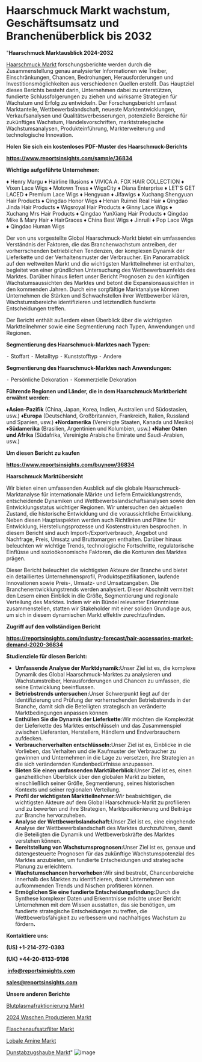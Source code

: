 # Haarschmuck Markt wachstum, Geschäftsumsatz und Branchenüberblick bis 2032

"<strong><b>Haarschmuck Marktausblick 2024-2032</b></strong>

<a href=https://www.reportsinsights.com/sample/36834>Haarschmuck Markt</a> forschungsberichte werden durch die Zusammenstellung genau analysierter Informationen wie Treiber, Einschränkungen, Chancen, Bedrohungen, Herausforderungen und Investitionsmöglichkeiten aus verschiedenen Quellen erstellt. Das Hauptziel dieses Berichts besteht darin, Unternehmen dabei zu unterstützen, fundierte Schlussfolgerungen zu ziehen und wirksame Strategien für Wachstum und Erfolg zu entwickeln. Der Forschungsbericht umfasst Marktanteile, Wettbewerbslandschaft, neueste Marktentwicklungen, Verkaufsanalysen und Qualitätsverbesserungen, potenzielle Bereiche für zukünftiges Wachstum, Handelsvorschriften, marktstrategische Wachstumsanalysen, Produkteinführung, Markterweiterung und technologische Innovation.

<strong><b>Holen Sie sich ein kostenloses PDF-Muster des Haarschmuck-Berichts</b></strong>

<a href=https://www.reportsinsights.com/sample/36834><strong><u>https://www.reportsinsights.com/sample/36834</u></strong></a>

<strong>Wichtige aufgeführte Unternehmen:</strong>

♦ Henry Margu
♦ Hairline Illusions
♦ VIVICA A. FOX HAIR COLLECTION
♦ Vixen Lace Wigs
♦ Motown Tress
♦ WigsCity
♦ Diana Enterprise
♦ LET'S GET LACED
♦ Premium Lace Wigs
♦ Hengyuan
♦ Jifawigs
♦ Xuchang Shengyuan Hair Products
♦ Qingdao Honor Wigs
♦ Henan Ruimei Real Hair
♦ Qingdao Jinda Hair Products
♦ Wigsroyal Hair Products
♦ Ginny Lace Wigs
♦ Xuchang Mrs Hair Products
♦ Qingdao YunXiang Hair Products
♦ Qingdao Mike & Mary Hair
♦ HairGraces
♦ China Best Wigs
♦ Jinruili
♦ Pop Lace Wigs
♦ Qingdao Human Wigs

Der von uns vorgestellte Global Haarschmuck-Markt bietet ein umfassendes Verständnis der Faktoren, die das Branchenwachstum antreiben, der vorherrschenden betrieblichen Tendenzen, der komplexen Dynamik der Lieferkette und der Verhaltensmuster der Verbraucher. Ein Panoramablick auf den weltweiten Markt und die wichtigsten Marktteilnehmer ist enthalten, begleitet von einer gründlichen Untersuchung des Wettbewerbsumfelds des Marktes. Darüber hinaus liefert unser Bericht Prognosen zu den künftigen Wachstumsaussichten des Marktes und betont die Expansionsaussichten in den kommenden Jahren. Durch eine sorgfältige Marktanalyse können Unternehmen die Stärken und Schwachstellen ihrer Wettbewerber klären, Wachstumsbereiche identifizieren und letztendlich fundierte Entscheidungen treffen.

Der Bericht enthält außerdem einen Überblick über die wichtigsten Marktteilnehmer sowie eine Segmentierung nach Typen, Anwendungen und Regionen.

<strong>Segmentierung des Haarschmuck-Marktes nach Typen:</strong>

⁃ Stoffart
⁃ Metalltyp
⁃ Kunststofftyp
⁃ Andere

<strong>Segmentierung des Haarschmuck-Marktes nach Anwendungen:</strong>

⁃ Persönliche Dekoration
⁃ Kommerzielle Dekoration

<strong><b>Führende Regionen und Länder, die in dem Haarschmuck Marktbericht erwähnt werden:</b></strong>

<strong><b>♦Asien-Pazifik</b></strong> (China, Japan, Korea, Indien, Australien und Südostasien, usw.)
<strong><b>♦Europa</b></strong> (Deutschland, Großbritannien, Frankreich, Italien, Russland und Spanien, usw.)
♦<strong><b>Nordamerika</b></strong> (Vereinigte Staaten, Kanada und Mexiko)
<strong><b>♦Südamerika</b></strong> (Brasilien, Argentinien und Kolumbien, usw.)
<strong><b>♦Naher Osten und Afrika</b></strong> (Südafrika, Vereinigte Arabische Emirate und Saudi-Arabien, usw.)

<strong>Um diesen Bericht zu kaufen</strong>

<a href=https://www.reportsinsights.com/buynow/36834><strong><u>https://www.reportsinsights.com/buynow/36834</u></strong></a>

<strong>Haarschmuck Marktübersicht</strong>

Wir bieten einen umfassenden Ausblick auf die globale Haarschmuck-Marktanalyse für internationale Märkte und liefern Entwicklungstrends, entscheidende Dynamiken und Wettbewerbslandschaftsanalysen sowie den Entwicklungsstatus wichtiger Regionen. Wir untersuchen den aktuellen Zustand, die historische Entwicklung und die voraussichtliche Entwicklung. Neben diesen Hauptaspekten werden auch Richtlinien und Pläne für Entwicklung, Herstellungsprozesse und Kostenstrukturen besprochen. In diesem Bericht sind auch Import-/Exportverbrauch, Angebot und Nachfrage, Preis, Umsatz und Bruttomargen enthalten. Darüber hinaus beleuchten wir wichtige Trends, technologische Fortschritte, regulatorische Einflüsse und sozioökonomische Faktoren, die die Konturen des Marktes prägen.

Dieser Bericht beleuchtet die wichtigsten Akteure der Branche und bietet ein detailliertes Unternehmensprofil, Produktspezifikationen, laufende Innovationen sowie Preis-, Umsatz- und Umsatzangaben. Die Branchenentwicklungstrends werden analysiert. Dieser Abschnitt vermittelt den Lesern einen Einblick in die Größe, Segmentierung und regionale Verteilung des Marktes. Indem wir ein Bündel relevanter Erkenntnisse zusammenstellen, statten wir Stakeholder mit einer soliden Grundlage aus, um sich in diesem dynamischen Markt effektiv zurechtzufinden.

<strong>Zugriff auf den vollständigen Bericht</strong>

<a href=https://reportsinsights.com/industry-forecast/hair-accessories-market-demand-2020-36834><strong>https://reportsinsights.com/industry-forecast/hair-accessories-market-demand-2020-36834</strong></a>

<strong>Studienziele für diesen Bericht:</strong>
<ul>
  <li><strong>Umfassende Analyse der Marktdynamik:</strong>Unser Ziel ist es, die komplexe Dynamik des Global Haarschmuck-Marktes zu analysieren und Wachstumstreiber, Herausforderungen und Chancen zu umfassen, die seine Entwicklung beeinflussen.</li>
  <li><strong>Betriebstrends untersuchen:</strong>Unser Schwerpunkt liegt auf der Identifizierung und Prüfung der vorherrschenden Betriebstrends in der Branche, damit sich die Beteiligten strategisch an veränderte Marktbedingungen anpassen können</li>
  <li><strong>Enthüllen Sie die Dynamik der Lieferkette:</strong>Wir möchten die Komplexität der Lieferkette des Marktes entschlüsseln und das Zusammenspiel zwischen Lieferanten, Herstellern, Händlern und Endverbrauchern aufdecken.</li>
  <li><strong>Verbraucherverhalten entschlüsseln:</strong>Unser Ziel ist es, Einblicke in die Vorlieben, das Verhalten und die Kaufmuster der Verbraucher zu gewinnen und Unternehmen in die Lage zu versetzen, ihre Strategien an die sich verändernden Kundenbedürfnisse anzupassen.</li>
  <li><strong>Bieten Sie einen umfassenden Marktüberblick:</strong>Unser Ziel ist es, einen ganzheitlichen Überblick über den globalen Markt zu bieten, einschließlich seiner Größe, Segmentierung, seines historischen Kontexts und seiner regionalen Verteilung.</li>
  <li><strong>Profil der wichtigsten Marktteilnehmer:</strong>Wir beabsichtigen, die wichtigsten Akteure auf dem Global Haarschmuck-Markt zu profilieren und zu bewerten und ihre Strategien, Marktpositionierung und Beiträge zur Branche hervorzuheben.</li>
  <li><strong>Analyse der Wettbewerbslandschaft:</strong>Unser Ziel ist es, eine eingehende Analyse der Wettbewerbslandschaft des Marktes durchzuführen, damit die Beteiligten die Dynamik und Wettbewerbskräfte des Marktes verstehen können.</li>
  <li><strong>Bereitstellung von Wachstumsprognosen:</strong>Unser Ziel ist es, genaue und datengesteuerte Prognosen für das zukünftige Wachstumspotenzial des Marktes anzubieten, um fundierte Entscheidungen und strategische Planung zu erleichtern.</li>
  <li><strong>Wachstumschancen hervorheben:</strong>Wir sind bestrebt, Chancenbereiche innerhalb des Marktes zu identifizieren, damit Unternehmen von aufkommenden Trends und Nischen profitieren können.</li>
  <li><strong>Ermöglichen Sie eine fundierte Entscheidungsfindung:</strong>Durch die Synthese komplexer Daten und Erkenntnisse möchte unser Bericht Unternehmen mit dem Wissen ausstatten, das sie benötigen, um fundierte strategische Entscheidungen zu treffen, die Wettbewerbsfähigkeit zu verbessern und nachhaltiges Wachstum zu fördern<strong>.</strong></li>
</ul>
<strong>Kontaktiere uns:</strong>

<strong>(US) +1-214-272-0393</strong>

<strong>(UK) +44-20-8133-9198</strong>

<strong> </strong><a href=info@reportsinsights.com><strong><u>info@reportsinsights.com</u></strong></a>

<a href=sales@reportsinsights.com><strong><u>sales@reportsinsights.com</u></strong></a>

<strong>Unsere anderen Berichte</strong>

<a href=https://de.linkedin.com/pulse/blutplasmafraktionierung-markt-die-wettbewerbssituation-5rrpf/>Blutplasmafraktionierung Markt</a>

<a href=https://de.linkedin.com/pulse/2024-waschen-produzieren-markt-wettbewerbsvorteil-tqduf/>2024 Waschen Produzieren Markt</a>

<a href=https://de.linkedin.com/pulse/flaschenaufsatzfilter-markt-forschung-aufstrebenden>Flaschenaufsatzfilter Markt</a>

<a href=https://de.linkedin.com/pulse/lobale-amine-markt-2024-chancen-bedrohungen-sqwdc/>Lobale Amine Markt</a>

<a href=https://de.linkedin.com/pulse/dunstabzugshaube-markt-20232030-marktdynamik-und-nhg6c/>Dunstabzugshaube Markt</a>"
![image](https://github.com/Jaayaachit/RItrends/assets/158452289/4c8a6f01-e574-4460-9b5b-4b190fda5f53)
